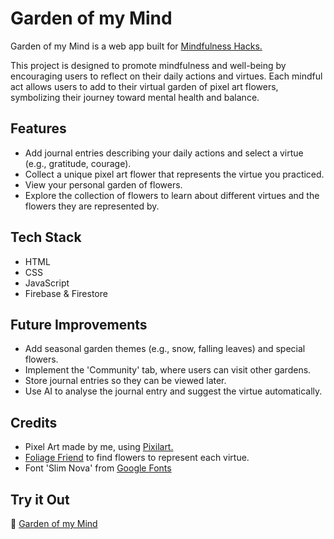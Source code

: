 # Garden of my Mind

Garden of my Mind is a web app built for [Mindfulness Hacks.](https://mindfulness-hacks-sca.devpost.com/)

This project is designed to promote mindfulness and well-being by encouraging users to reflect on their daily actions and virtues. Each mindful act allows users to add to their virtual garden of pixel art flowers, symbolizing their journey toward mental health and balance.

## Features
- Add journal entries describing your daily actions and select a virtue (e.g., gratitude, courage).
- Collect a unique pixel art flower that represents the virtue you practiced.
- View your personal garden of flowers.
- Explore the collection of flowers to learn about different virtues and the flowers they are represented by.

## Tech Stack
- HTML
- CSS
- JavaScript
- Firebase & Firestore

## Future Improvements
- Add seasonal garden themes (e.g., snow, falling leaves) and special flowers.
- Implement the 'Community' tab, where users can visit other gardens.
- Store journal entries so they can be viewed later.
- Use AI to analyse the journal entry and suggest the virtue automatically.

## Credits
- Pixel Art made by me, using [Pixilart.](https://www.pixilart.com/)
- [Foliage Friend](https://foliagefriend.com/) to find flowers to represent each virtue.
- Font 'Slim Nova' from [Google Fonts](https://fonts.google.com/)

## Try it Out

🌻 [Garden of my Mind](https://garden-of-my-mind.vercel.app/)